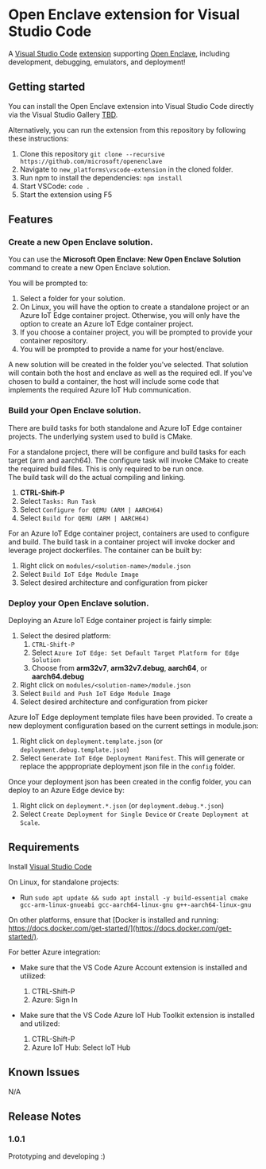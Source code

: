 # Open Enclave extension for Visual Studio Code

A [Visual Studio Code](https://code.visualstudio.com/) [extension](https://marketplace.visualstudio.com/VSCode) supporting [Open Enclave](https://github.com/Microsoft/openenclave), including development, debugging, emulators, and deployment!

## Getting started

You can install the Open Enclave extension into Visual Studio Code directly via the Visual Studio Gallery [TBD](TBD).

Alternatively, you can run the extension from this repository by following these instructions:

1. Clone this repository `git clone --recursive https://github.com/microsoft/openenclave`
2. Navigate to `new_platforms\vscode-extension` in the cloned folder.
3. Run npm to install the dependencies: `npm install`
4. Start VSCode: `code .`
5. Start the extension using F5

## Features

### Create a new Open Enclave solution.

You can use the **Microsoft Open Enclave: New Open Enclave Solution** command to create a new 
Open Enclave solution.  

You will be prompted to:

1. Select a folder for your solution.  
1. On Linux, you will have the option to create a standalone project or an Azure IoT Edge container 
    project.  Otherwise, you will only have the option to create an Azure IoT Edge container project.
1. If you choose a container project, you will be prompted to provide your container repository.
1. You will be prompted to provide a name for your host/enclave.

A new solution will be created in the folder you've selected.  That solution will contain both the host
and enclave as well as the required edl.  If you've chosen to build a container, the host will include
some code that implements the required Azure IoT Hub communication.

### Build your Open Enclave solution.

There are build tasks for both standalone and Azure IoT Edge container projects.  The underlying system used 
to build is CMake.  

For a standalone project, there will be configure and build tasks for each target (arm and aarch64).  The 
configure task will invoke CMake to create the required build files.  This is only required to be run once.  
The build task will do the actual compiling and linking.

1. **CTRL-Shift-P**
1. Select `Tasks: Run Task`
1. Select `Configure for QEMU (ARM | AARCH64)`
1. Select `Build for QEMU (ARM | AARCH64)`

For an Azure IoT Edge container project, containers are used to configure and build.  The build task in a
container project will invoke docker and leverage project dockerfiles.  The container can be built by:

1. Right click on `modules/<solution-name>/module.json`
1. Select `Build IoT Edge Module Image`
1. Select desired architecture and configuration from picker

### Deploy your Open Enclave solution.

Deploying an Azure IoT Edge container project is fairly simple:

1. Select the desired platform:
    1. `CTRL-Shift-P`
    1. Select `Azure IoT Edge: Set Default Target Platform for Edge Solution`
    1. Choose from **arm32v7**, **arm32v7.debug**, **aarch64**, or **aarch64.debug**
1. Right click on `modules/<solution-name>/module.json`
1. Select `Build and Push IoT Edge Module Image`
1. Select desired architecture and configuration from picker

Azure IoT Edge deployment template files have been provided.  To create
a new deployment configuration based on the current settings in module.json:

1. Right click on `deployment.template.json` (or `deployment.debug.template.json`)
1. Select `Generate IoT Edge Deployment Manifest`.  This will generate or replace the apppropriate deployment json file in the `config` folder.

Once your deployment json has been created in the config folder, you can deploy
to an Azure Edge device by:

1. Right click on `deployment.*.json` (or `deployment.debug.*.json`)
1. Select `Create Deployment for Single Device` or `Create Deployment at Scale`.

## Requirements

Install [Visual Studio Code](https://code.visualstudio.com/)

On Linux, for standalone projects:

* Run `sudo apt update && sudo apt install -y build-essential cmake gcc-arm-linux-gnueabi gcc-aarch64-linux-gnu g++-aarch64-linux-gnu`

On other platforms, ensure that [Docker is installed and running: https://docs.docker.com/get-started/](https://docs.docker.com/get-started/).

For better Azure integration:

* Make sure that the VS Code Azure Account extension is installed and utilized:
    1. CTRL-Shift-P
    1. Azure: Sign In

* Make sure that the VS Code Azure IoT Hub Toolkit extension is installed and utilized:
    1. CTRL-Shift-P
    1. Azure IoT Hub: Select IoT Hub

## Known Issues

N/A

## Release Notes

### 1.0.1

Prototyping and developing :)

